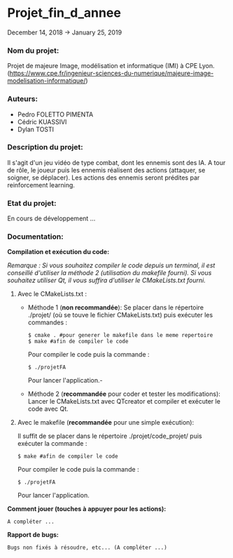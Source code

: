 # Projet_fin_d_annee


December 14, 2018   ->    January 25, 2019


### Nom du projet:

  Projet de majeure Image, modélisation et informatique (IMI) à CPE Lyon.
  (https://www.cpe.fr/ingenieur-sciences-du-numerique/majeure-image-modelisation-informatique/)



### Auteurs:

  * Pedro FOLETTO PIMENTA
  * Cédric KUASSIVI
  * Dylan TOSTI



### Description du projet:

  Il s'agit d'un jeu vidéo de type combat, dont les ennemis sont des IA. A tour de rôle, le joueur puis les ennemis réalisent des actions (attaquer, se soigner, se déplacer). Les actions des ennemis seront prédites par reinforcement learning.



### Etat du projet:

  En cours de développement ...




### Documentation:

**Compilation et exécution du code:**

  _Remarque : Si vous souhaitez compiler le code depuis un terminal, il est conseillé d'utiliser la méthode 2 (utilisation du makefile fourni).
  Si vous souhaitez utiliser Qt, il vous suffira d'utiliser le CMakeLists.txt fourni._


1. Avec le CMakeLists.txt : 

    * Méthode 1 (**non recommandée**): Se placer dans le répertoire ./projet/ (où se touve le fichier CMakeLists.txt) puis exécuter les commandes :
      ```
      $ cmake . #pour generer le makefile dans le meme repertoire
      $ make #afin de compiler le code
      ```
      Pour compiler le code puis la commande :
      ```
      $ ./projetFA
      ```
      Pour lancer l'application.-


    * Méthode 2 (**recommandée** pour coder et tester les modifications): Lancer le CMakeLists.txt avec QTcreator et compiler et exécuter le code avec Qt.


2. Avec le makefile (**recommandée** pour une simple exécution): 


    Il suffit de se placer dans le répertoire ./projet/code_projet/ puis exécuter la commande : 

    ```
    $ make #afin de compiler le code
    ```

    Pour compiler le code puis la commande :
    ```
    $ ./projetFA
    ```
    Pour lancer l'application.


  **Comment jouer (touches à appuyer pour les actions):**
  
    A compléter ...

  **Rapport de bugs:**
  
    Bugs non fixés à résoudre, etc... (A compléter ...)
